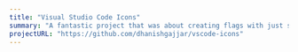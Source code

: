 ```yaml
---
title: "Visual Studio Code Icons"
summary: "A fantastic project that was about creating flags with just single div and CSS"
projectURL: "https://github.com/dhanishgajjar/vscode-icons"
---
```

